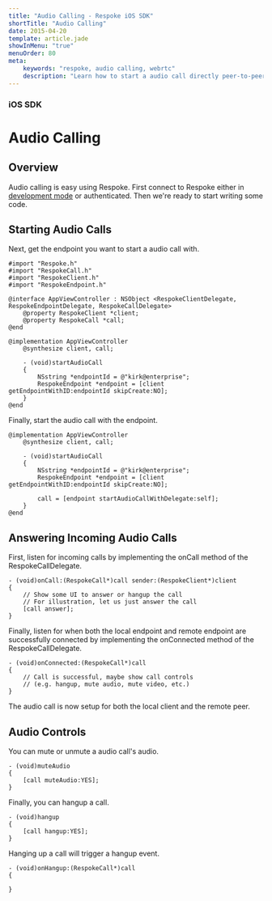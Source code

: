 ```yaml
---
title: "Audio Calling - Respoke iOS SDK"
shortTitle: "Audio Calling"
date: 2015-04-20
template: article.jade
showInMenu: "true"
menuOrder: 80
meta:
    keywords: "respoke, audio calling, webrtc"
    description: "Learn how to start a audio call directly peer-to-peer"
---
```


### iOS SDK
# Audio Calling

## Overview

Audio calling is easy using Respoke. First connect to Respoke either in [development mode](/client/ios/getting-started.html) or authenticated. Then we're ready to start writing some code.

## Starting Audio Calls

Next, get the endpoint you want to start a audio call with.
    
    #import "Respoke.h"
    #import "RespokeCall.h"
    #import "RespokeClient.h"
    #import "RespokeEndpoint.h"
    
    @interface AppViewController : NSObject <RespokeClientDelegate, RespokeEndpointDelegate, RespokeCallDelegate>
        @property RespokeClient *client;
        @property RespokeCall *call;
    @end
    
    @implementation AppViewController
        @synthesize client, call;
        
        - (void)startAudioCall
        {   
            NSstring *endpointId = @"kirk@enterprise";
            RespokeEndpoint *endpoint = [client getEndpointWithID:endpointId skipCreate:NO];
        }
    @end

Finally, start the audio call with the endpoint.

    @implementation AppViewController
        @synthesize client, call;
        
        - (void)startAudioCall
        {   
            NSstring *endpointId = @"kirk@enterprise";
            RespokeEndpoint *endpoint = [client getEndpointWithID:endpointId skipCreate:NO];
            
            call = [endpoint startAudioCallWithDelegate:self];
        }
    @end

## Answering Incoming Audio Calls

First, listen for incoming calls by implementing the onCall method of the RespokeCallDelegate.

    - (void)onCall:(RespokeCall*)call sender:(RespokeClient*)client
    {
        // Show some UI to answer or hangup the call
        // For illustration, let us just answer the call
        [call answer];
    }

Finally, listen for when both the local endpoint and remote endpoint are successfully connected by implementing the onConnected method of the RespokeCallDelegate.

    - (void)onConnected:(RespokeCall*)call
    {
        // Call is successful, maybe show call controls 
        // (e.g. hangup, mute audio, mute video, etc.)
    }
    
The audio call is now setup for both the local client and the remote peer.

## Audio Controls

You can mute or unmute a audio call's audio.

    - (void)muteAudio
    {   
        [call muteAudio:YES];
    }
    
Finally, you can hangup a call.

    - (void)hangup
    {   
        [call hangup:YES];
    }
    
Hanging up a call will trigger a hangup event.

    - (void)onHangup:(RespokeCall*)call
    {
      
    }